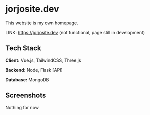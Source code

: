 # jorjosite.dev

This website is my own homepage.

LINK: https://jorjosite.dev (not functional, page still in development)


## Tech Stack

**Client:** Vue.js, TailwindCSS, Three.js

**Backend:** Node, Flask [API]

**Database:** MongoDB


## Screenshots

Nothing for now




